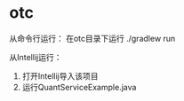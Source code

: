 # otc
从命令行运行：
在otc目录下运行 ./gradlew run

从Intellij运行：
1. 打开Intellij导入该项目
2. 运行QuantServiceExample.java


